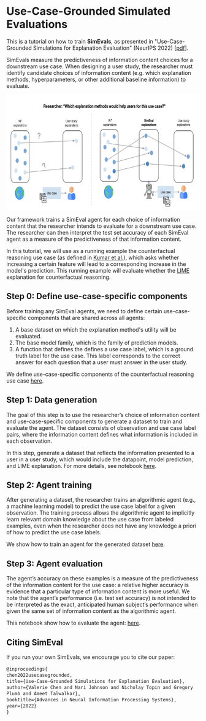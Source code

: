 # Use-Case-Grounded Simulated Evaluations

This is a tutorial on how to train **SimEvals**, as presented in "Use-Case-Grounded Simulations for Explanation Evaluation" (NeurIPS 2022) [[pdf]](https://arxiv.org/abs/2206.02256). 

SimEvals measure the predictiveness of information content choices for a downstream use case. When designing a user study, the researcher must identify candidate choices of information content (e.g. which explanation methods, hyperparameters, or other additional baseline information) to evaluate. 


<p align="center">
<img src="assets/overview.png" height="300" width="600">
</p>

Our framework trains a SimEval agent for each choice of information content that the researcher intends to evaluate for a downstream use case. The researcher can then interpret the test set accuracy of each SimEval agent as a measure of the predictiveness of that information content.


In this tutorial, we will use as a running example the counterfactual reasoning use case (as defined in [Kumar et al.](https://arxiv.org/pdf/2002.11097)), which asks whether increasing a certain feature will lead to a corresponding increase in the model's prediction. This running example will evaluate whether the [LIME](https://arxiv.org/abs/1602.04938) explanation for counterfactual reasoning.


## Step 0: Define use-case-specific components

Before training any SimEval agents, we need to define certain use-case-specific components that are shared across all agents:

1. A base dataset on which the explanation method's utility will be evaluated.
2. The base model family, which is the family of prediction models.
3. A function that defines the defines a use case label, which is a ground truth label for the use case. This label corresponds to the correct answer for each question that a user must answer in the user study.

We define use-case-specific components of the counterfactual reasoning use case [here](https://github.com/valeriechen/simeval_tutorial/blob/main/notebooks/Step0_cfreasoning.ipynb).


## Step 1: Data generation 

The goal of this step is to use the researcher’s choice of information
content and use-case-specific components to generate a dataset to train and evaluate the agent. The dataset consists of observation and use case label pairs, where the information content defines what information is included in each observation. 

In this step, generate a dataset that reflects the information presented to a user in a user study, which would include the datapoint, model prediction, and LIME explanation. For more details, see notebook [here](https://github.com/valeriechen/simeval_tutorial/blob/main/notebooks/Step1_cfreasoning.ipynb).



## Step 2: Agent training

After generating a dataset, the researcher trains an algorithmic agent (e.g.,
a machine learning model) to predict the use case label for a given observation. The training process allows the algorithmic agent to implicitly learn relevant domain knowledge about the use case from labeled examples, even when the researcher does not have any knowledge a priori of how to predict the use case labels. 

We show how to train an agent for the generated dataset [here](https://github.com/valeriechen/simeval_tutorial/blob/main/notebooks/Step2_cfreasoning.ipynb).


## Step 3: Agent evaluation

The agent’s accuracy on these examples is a measure of the predictiveness of the information content for the use case: a relative higher accuracy is evidence that a particular type of information content is more useful. We note that the agent’s
performance (i.e. test set accuracy) is not intended to be interpreted as the exact, anticipated human subject’s performance when given the same set of information content as the algorithmic agent. 

This notebook show how to evaluate the agent: [here](https://github.com/valeriechen/simeval_tutorial/blob/main/notebooks/Step3_cfreasoning.ipynb).


## Citing SimEval
If you run your own SimEvals, we encourage you to cite our paper:
```
@inproceedings{
chen2022usecasegrounded,
title={Use-Case-Grounded Simulations for Explanation Evaluation},
author={Valerie Chen and Nari Johnson and Nicholay Topin and Gregory Plumb and Ameet Talwalkar},
booktitle={Advances in Neural Information Processing Systems},
year={2022}
}
```